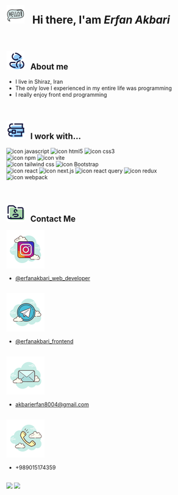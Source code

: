 # <img src='https://github.com/Erfan-Akbari/Erfan-Akbari/blob/main/icons8-hi-48.png?raw=true' /> &nbsp; Hi there, I'am ***Erfan Akbari***
  
<br />

##  <img src='https://github.com/Erfan-Akbari/Erfan-Akbari/blob/main/icons8-about-me-48.png?raw=true' /> &nbsp; About me
- I live in Shiraz, Iran
- The only love I experienced in my entire life was programming
- I really enjoy front end programming

<br />

##  <img src='https://github.com/Erfan-Akbari/Erfan-Akbari/blob/main/icons8-library-48.png?raw=true' /> &nbsp; I work with...
![icon javascript](https://img.shields.io/badge/JavaScript-323330?style=for-the-badge&logo=javascript&logoColor=F7DF1E)
![icon html5](https://img.shields.io/badge/HTML5-E34F26?style=for-the-badge&logo=html5&logoColor=white)
![icon css3](https://img.shields.io/badge/CSS3-1572B6?style=for-the-badge&logo=css3&logoColor=white)
<br />
![icon npm](https://img.shields.io/badge/npm-CB3837?style=for-the-badge&logo=npm&logoColor=white)
![icon vite](https://img.shields.io/badge/Vite-B73BFE?style=for-the-badge&logo=vite&logoColor=FFD62E)
<br />
![icon tailwind css](https://img.shields.io/badge/Tailwind_CSS-38B2AC?style=for-the-badge&logo=tailwind-css&logoColor=white)
![icon Bootstrap](https://img.shields.io/badge/Bootstrap-563D7C?style=for-the-badge&logo=bootstrap&logoColor=white)
<br />
![icon react](https://img.shields.io/badge/React-20232A?style=for-the-badge&logo=react&logoColor=61DAFB)
![icon next.js](https://img.shields.io/badge/next%20js-000000?style=for-the-badge&logo=nextdotjs&logoColor=white)
![icon react query](https://img.shields.io/badge/React_Query-FF4154?style=for-the-badge&logo=React_Query&logoColor=white)
![icon redux](https://img.shields.io/badge/Redux-593D88?style=for-the-badge&logo=redux&logoColor=white)
![icon webpack](https://img.shields.io/badge/Webpack-8DD6F9?style=for-the-badge&logo=Webpack&logoColor=white)
  
<br />

##  <img src='https://github.com/Erfan-Akbari/Erfan-Akbari/blob/main/icons8-contact-details-48.png?raw=true' /> &nbsp; Contact Me
<img src='https://github.com/Erfan-Akbari/Erfan-Akbari/blob/main/icons8-instagram-100.png?raw=true' />

 - [@erfanakbari_web_developer](https://instagram.com/erfanakbari_web_developer)
<br />
<img src='https://github.com/Erfan-Akbari/Erfan-Akbari/blob/main/icons8-telegram-100.png?raw=true' />

 - [@erfanakbari_frontend](https://t.me/erfanakbari_frontend)
<br />
<img src='https://github.com/Erfan-Akbari/Erfan-Akbari/blob/main/icons8-email-100.png?raw=true'/>

 - akbarierfan8004@gmail.com
<br />
<img src='https://github.com/Erfan-Akbari/Erfan-Akbari/blob/main/icons8-phone-100.png?raw=true' />

 - +989015174359

<br />

<img src='https://github-readme-stats.vercel.app/api/top-langs/?username=erfan-akbari&layout=donut' />
<img src='https://github-readme-stats.vercel.app/api?username=erfan-akbari&show_icons=true&theme=transparent' />

